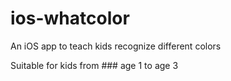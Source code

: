 ios-whatcolor
=============
An iOS app to teach kids recognize different colors

Suitable for kids from ### age 1 to age 3
